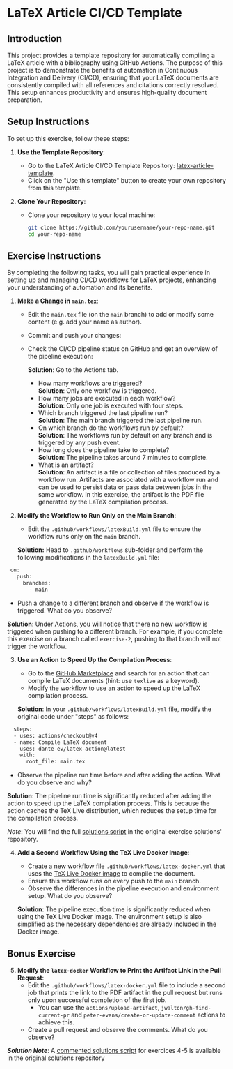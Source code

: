 # LaTeX Article CI/CD Template

## Introduction

This project provides a template repository for automatically compiling a LaTeX article with a bibliography using GitHub Actions. 
The purpose of this project is to demonstrate the benefits of automation in Continuous Integration and Delivery (CI/CD), ensuring that your LaTeX documents are consistently compiled with all references and citations correctly resolved. 
This setup enhances productivity and ensures high-quality document preparation.

## Setup Instructions

To set up this exercise, follow these steps:

1. **Use the Template Repository**:
   - Go to the LaTeX Article CI/CD Template Repository: [latex-article-template](https://github.com/matteodelucchi/latex-article-template).
   - Click on the "Use this template" button to create your own repository from this template.

2. **Clone Your Repository**:
   - Clone your repository to your local machine:
     ```bash
     git clone https://github.com/yourusername/your-repo-name.git
     cd your-repo-name
     ```

## Exercise Instructions

By completing the following tasks, you will gain practical experience in setting up and managing CI/CD workflows for LaTeX projects, enhancing your understanding of automation and its benefits.

1. **Make a Change in `main.tex`**:
   - Edit the `main.tex` file (on the `main` branch) to add or modify some content (e.g. add your name as author).
   - Commit and push your changes:
   - Check the CI/CD pipeline status on GitHub and get an overview of the pipeline execution:
  
     **Solution**: Go to the Actions tab.
     
        - How many workflows are triggered?  
        **Solution**: Only one workflow is triggered.
        - How many jobs are executed in each workflow?  
         **Solution**: Only one job is executed with four steps.
        - Which branch triggered the last pipeline run?  
         **Solution**: The main branch triggered the last pipeline run.
        - On which branch do the workflows run by default?  
         **Solution**: The workflows run by default on any branch and is triggered by any push event.
        - How long does the pipeline take to complete?  
         **Solution**: The pipeline takes around 7 minutes to complete.
        - What is an artifact?  
         **Solution**: An artifact is a file or collection of files produced by a workflow run. Artifacts are associated with a workflow run and can be used to persist data or pass data between jobs in the same workflow. In this exercise, the artifact is the PDF file generated by the LaTeX compilation process.

2. **Modify the Workflow to Run Only on the Main Branch**:
   - Edit the `.github/workflows/latexBuild.yml` file to ensure the workflow runs only on the `main` branch.
     
   **Solution:** Head to `.github/workflows` sub-folder and perform the following modifications in the `latexBuild.yml` file:
  ```bash
   on:
     push: 
       branches:
         - main
  ```
   - Push a change to a different branch and observe if the workflow is triggered. What do you observe?
   
   **Solution**: Under Actions, you will notice that there no new workflow is triggered when pushing to a different branch. For example, if you complete this exercise on a branch called `exercise-2`, pushing to that branch will not trigger the workflow.


3. **Use an Action to Speed Up the Compilation Process**:
   - Go to the [GitHub Marketplace](https://github.com/marketplace?type=actions) and search for an action that can compile LaTeX documents (hint: use `texlive` as a keyword).
   - Modify the workflow to use an action to speed up the LaTeX compilation process.

   **Solution**: In your `.github/workflows/latexBuild.yml` file, modify the original code under "steps" as follows:
  ```bash
    steps:
    - uses: actions/checkout@v4
    - name: Compile LaTeX document
      uses: dante-ev/latex-action@latest
      with:
        root_file: main.tex
  ```
   
   - Observe the pipeline run time before and after adding the action. What do you observe and why?
   
   **Solution**: The pipeline run time is significantly reduced after adding the action to speed up the LaTeX compilation process. This is because the action caches the TeX Live distribution, which reduces the setup time for the compilation process.

   _Note_: You will find the full [solutions script](https://github.com/matteodelucchi/latex-article-template-solutions/blob/84e57a14a99a20222369feccac4d476235ab0a71/.github/workflows/latexBuild.yml) in the original exercise solutions' repository.

4. **Add a Second Workflow Using the TeX Live Docker Image**:
   - Create a new workflow file `.github/workflows/latex-docker.yml` that uses the [TeX Live Docker image](https://hub.docker.com/r/texlive/texlive) to compile the document.
   - Ensure this workflow runs on every push to the `main` branch.
   - Observe the differences in the pipeline execution and environment setup. What do you observe?  
   
   **Solution**: The pipeline execution time is significantly reduced when using the TeX Live Docker image. The environment setup is also simplified as the necessary dependencies are already included in the Docker image.

## Bonus Exercise

5. **Modify the `latex-docker` Workflow to Print the Artifact Link in the Pull Request**:
   - Edit the `.github/workflows/latex-docker.yml` file to include a second job that prints the link to the PDF artifact in the pull request but runs only upon successful completion of the first job.
      - You can use the `actions/upload-artifact`, `jwalton/gh-find-current-pr` and `peter-evans/create-or-update-comment` actions to achieve this.
   - Create a pull request and observe the comments. What do you observe?

  _**Solution Note**_: A [commented solutions script](https://github.com/matteodelucchi/latex-article-template-solutions/blob/84e57a14a99a20222369feccac4d476235ab0a71/.github/workflows/latex-docker.yml) for exercices 4-5 is available in the original solutions repository
  
